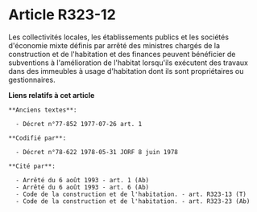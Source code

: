 # Article R323-12

Les collectivités locales, les établissements publics et les sociétés d'économie mixte définis par arrêté des ministres
chargés de la construction et de l'habitation et des finances peuvent bénéficier de subventions à l'amélioration de l'habitat
lorsqu'ils exécutent des travaux dans des immeubles à usage d'habitation dont ils sont propriétaires ou gestionnaires.

**Liens relatifs à cet article**

	**Anciens textes**:

	  - Décret n°77-852 1977-07-26 art. 1

	**Codifié par**:

	  - Décret n°78-622 1978-05-31 JORF 8 juin 1978

	**Cité par**:

	  - Arrêté du 6 août 1993 - art. 1 (Ab)
	  - Arrêté du 6 août 1993 - art. 6 (Ab)
	  - Code de la construction et de l'habitation. - art. R323-13 (T)
	  - Code de la construction et de l'habitation. - art. R323-23 (Ab)
